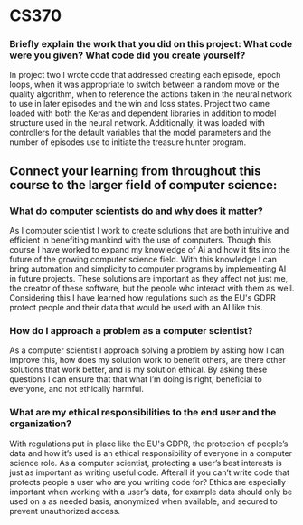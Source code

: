 # CS370
### Briefly explain the work that you did on this project: What code were you given? What code did you create yourself?
In project two I wrote code that addressed creating each episode, epoch loops, when it was appropriate to switch between a random move or the quality algorithm, when to reference the actions taken in the neural network to use in later episodes and the win and loss states. Project two came loaded with both the Keras and dependent libraries in addition to model structure used in the neural network. Additionally, it was loaded with controllers for the default variables that the model parameters and the number of episodes use to initiate the treasure hunter program.

## Connect your learning from throughout this course to the larger field of computer science:

### What do computer scientists do and why does it matter?
As I computer scientist I work to create solutions that are both intuitive and efficient in benefiting mankind with the use of computers. Though this course I have worked to expand my knowledge of Ai and how it fits into the future of the growing computer science field. With this knowledge I can bring automation and simplicity to computer programs by implementing AI in future projects. These solutions are important as they affect not just me, the creator of these software, but the people who interact with them as well. Considering this I have learned how regulations such as the EU's GDPR protect people and their data that would be used with an AI like this.

### How do I approach a problem as a computer scientist?
As a computer scientist I approach solving a problem by asking how I can improve this, how does my solution work to benefit others, are there other solutions that work better, and is my solution ethical. By asking these questions I can ensure that that what I’m doing is right, beneficial to everyone, and not ethically harmful. 

### What are my ethical responsibilities to the end user and the organization?
With regulations put in place like the EU's GDPR, the protection of people’s data and how it’s used is an ethical responsibility of everyone in a computer science role. As a computer scientist, protecting a user’s best interests is just as important as writing useful code. Afterall if you can’t write code that protects people a user who are you writing code for? Ethics are especially important when working with a user’s data, for example data should only be used on a as needed basis, anonymized when available, and secured to prevent unauthorized access. 
